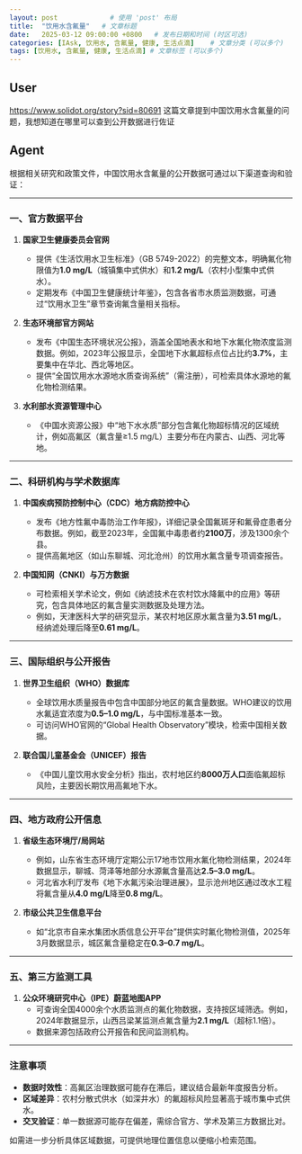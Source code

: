 ```yaml
---
layout: post             # 使用 'post' 布局
title:  "饮用水含氟量"   # 文章标题
date:   2025-03-12 09:00:00 +0800   # 发布日期和时间 (时区可选)
categories: [IAsk, 饮用水, 含氟量, 健康, 生活点滴]    # 文章分类 (可以多个)
tags: [饮用水, 含氟量, 健康, 生活点滴] # 文章标签 (可以多个)
---
```



## User

https://www.solidot.org/story?sid=80691
这篇文章提到中国饮用水含氟量的问题，我想知道在哪里可以查到公开数据进行佐证


## Agent

根据相关研究和政策文件，中国饮用水含氟量的公开数据可通过以下渠道查询和验证：

---

### **一、官方数据平台**
1. **国家卫生健康委员会官网**  
   - 提供《生活饮用水卫生标准》（GB 5749-2022）的完整文本，明确氟化物限值为**1.0 mg/L**（城镇集中式供水）和**1.2 mg/L**（农村小型集中式供水）。  
   - 定期发布《中国卫生健康统计年鉴》，包含各省市水质监测数据，可通过“饮用水卫生”章节查询氟含量相关指标。  

2. **生态环境部官方网站**  
   - 发布《中国生态环境状况公报》，涵盖全国地表水和地下水氟化物浓度监测数据。例如，2023年公报显示，全国地下水氟超标点位占比约**3.7%**，主要集中在华北、西北等地区。  
   - 提供“全国饮用水水源地水质查询系统”（需注册），可检索具体水源地的氟化物检测结果。

3. **水利部水资源管理中心**  
   - 《中国水资源公报》中“地下水水质”部分包含氟化物超标情况的区域统计，例如高氟区（氟含量≥1.5 mg/L）主要分布在内蒙古、山西、河北等地。

---

### **二、科研机构与学术数据库**
1. **中国疾病预防控制中心（CDC）地方病防控中心**  
   - 发布《地方性氟中毒防治工作年报》，详细记录全国氟斑牙和氟骨症患者分布数据。例如，截至2023年，全国氟中毒患者约**2100万**，涉及1300余个县。  
   - 提供高氟地区（如山东聊城、河北沧州）的饮用水氟含量专项调查报告。

2. **中国知网（CNKI）与万方数据**  
   - 可检索相关学术论文，例如《纳滤技术在农村饮水降氟中的应用》等研究，包含具体地区的氟含量实测数据及处理方法。  
   - 例如，天津医科大学的研究显示，某农村地区原水氟含量为**3.51 mg/L**，经纳滤处理后降至**0.61 mg/L**。

---

### **三、国际组织与公开报告**
1. **世界卫生组织（WHO）数据库**  
   - 全球饮用水质量报告中包含中国部分地区的氟含量数据。WHO建议的饮用水氟适宜浓度为**0.5–1.0 mg/L**，与中国标准基本一致。  
   - 可访问WHO官网的“Global Health Observatory”模块，检索中国相关数据。

2. **联合国儿童基金会（UNICEF）报告**  
   - 《中国儿童饮用水安全分析》指出，农村地区约**8000万人口**面临氟超标风险，主要因长期饮用高氟地下水。

---

### **四、地方政府公开信息**
1. **省级生态环境厅/局网站**  
   - 例如，山东省生态环境厅定期公示17地市饮用水氟化物检测结果，2024年数据显示，聊城、菏泽等地部分水源氟含量高达**2.5–3.0 mg/L**。  
   - 河北省水利厅发布《地下水氟污染治理进展》，显示沧州地区通过改水工程将氟含量从**4.0 mg/L**降至**0.8 mg/L**。

2. **市级公共卫生信息平台**  
   - 如“北京市自来水集团水质信息公开平台”提供实时氟化物检测值，2025年3月数据显示，城区氟含量稳定在**0.3–0.7 mg/L**。

---

### **五、第三方监测工具**
1. **公众环境研究中心（IPE）蔚蓝地图APP**  
   - 可查询全国4000余个水质监测点的氟化物数据，支持按区域筛选。例如，2024年数据显示，山西吕梁某监测点氟含量为**2.1 mg/L**（超标1.1倍）。  
   - 数据来源包括政府公开报告和民间监测机构。

---

### **注意事项**
- **数据时效性**：高氟区治理数据可能存在滞后，建议结合最新年度报告分析。  
- **区域差异**：农村分散式供水（如深井水）的氟超标风险显著高于城市集中式供水。  
- **交叉验证**：单一数据源可能存在偏差，需综合官方、学术及第三方数据比对。

如需进一步分析具体区域数据，可提供地理位置信息以便缩小检索范围。